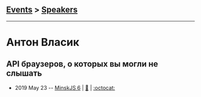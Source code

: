 ## [Events](../README.md) > [Speakers](../speakers.md)
---

# Антон Власик

## API браузеров, о которых вы могли не слышать
- 2019 May 23 -- [MinskJS 6](https://www.youtube.com/watch?v=0N6mjg7ON1Q)  | [:notebook:](https://drive.google.com/file/d/1Ufm9cJgrfy__GFPsyKEDHall1Qciqrzv/view) | [:octocat:](https://browser-api.netlify.com/) 
